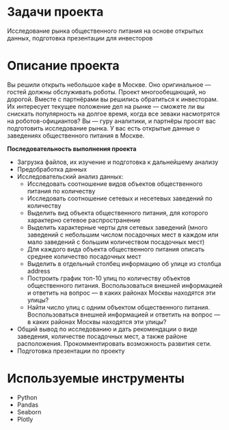 # Задачи проекта
Исследование рынка общественного питания на основе открытых данных, подготовка презентации для инвесторов
# Описание проекта
Вы решили открыть небольшое кафе в Москве. Оно оригинальное — гостей должны обслуживать роботы. Проект многообещающий, но дорогой. Вместе с партнёрами вы решились обратиться к инвесторам. Их интересует текущее положение дел на рынке — сможете ли вы снискать популярность на долгое время, когда все зеваки насмотрятся на роботов-официантов? Вы — гуру аналитики, и партнёры просят вас подготовить исследование рынка. У вас есть открытые данные о заведениях общественного питания в Москве.

**Последовательность выполнения проекта**

* Загрузка файлов, их изучение и подготовка к дальнейшему анализу
* Предобработка данных
* Исследовательский анализ данных:
    * Исследовать соотношение видов объектов общественного питания по количеству
    * Исследовать соотношение сетевых и несетевых заведений по количеству
    * Выделить вид объекта общественного питания, для которого характерно сетевое распространение
    * Выделить характерные черты для сетевых заведений (много заведений с небольшим числом посадочных мест в каждом или мало заведений с большим количеством посадочных мест)
    * Для каждого вида объекта общественного питания описать среднее количество посадочных мест
    * Выделить в отдельный столбец информацию об улице из столбца address
    * Построить график топ-10 улиц по количеству объектов общественного питания. Воспользоваться внешней информацией и ответить на вопрос — в каких районах Москвы находятся эти улицы?
    * Найти число улиц с одним объектом общественного питания. Воспользоваться внешней информацией и ответить на вопрос — в каких районах Москвы находятся эти улицы?
* Общий вывод по исследованию и дать рекомендации о виде заведения, количестве посадочных мест, а также районе расположения. Прокомментировать возможность развития сети.
* Подготовка презентации по проекту

# Используемые инструменты
- Python
- Pandas
- Seaborn
- Plotly
